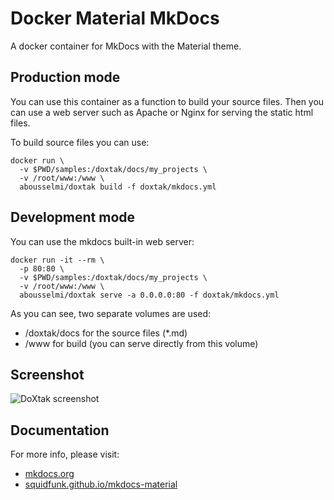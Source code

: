 # Docker Material MkDocs
A docker container for MkDocs with the Material theme.

## Production mode

You can use this container as a function to build your source files.
Then you can use a web server such as Apache or Nginx for serving
the static html files.

To build source files you can use:

``` console
docker run \
  -v $PWD/samples:/doxtak/docs/my_projects \
  -v /root/www:/www \
  abousselmi/doxtak build -f doxtak/mkdocs.yml
```

## Development mode

You can use the mkdocs built-in web server:

``` console
docker run -it --rm \
  -p 80:80 \
  -v $PWD/samples:/doxtak/docs/my_projects \
  -v /root/www:/www \
  abousselmi/doxtak serve -a 0.0.0.0:80 -f doxtak/mkdocs.yml
```

As you can see, two separate volumes are used:

* /doxtak/docs for the source files (*.md)
* /www for build (you can serve directly from this volume)

## Screenshot

![DoXtak screenshot](https://i.imgur.com/TcKW1Da.png "DoXtak screenshot")

## Documentation

For more info, please visit:

* [mkdocs.org](https://www.mkdocs.org/)
* [squidfunk.github.io/mkdocs-material](https://squidfunk.github.io/mkdocs-material/)
